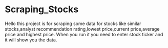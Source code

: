 # Scraping_Stocks
Hello this project is for scraping some data for stocks like similar stocks,analyst recommendation rating,lowest price,current price,average price and highest price.
When you run it you need to enter stock ticker and it will show you the data.
